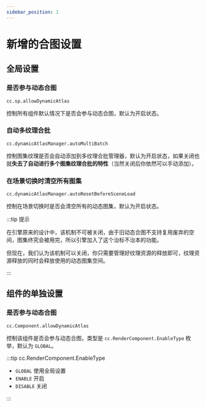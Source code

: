 ```yaml
---
sidebar_position: 1
---
```


# 新增的合图设置

## 全局设置

### 是否参与动态合图

`cc.sp.allowDynamicAtlas`

控制所有组件默认情况下是否会参与动态合图，默认为开启状态。

### 自动多纹理合批

`cc.dynamicAtlasManager.autoMultiBatch`

控制图集纹理是否会自动添加到多纹理合批管理器，默认为开启状态，如果关闭也就**失去了自动进行多个图集纹理合批的特性**（当然关闭后你依然可以手动添加）。

### 在场景切换时清空所有图集

`cc.dynamicAtlasManager.autoResetBeforeSceneLoad`

控制在场景切换时是否会清空所有的动态图集，默认为开启状态。

:::tip 提示

在引擎原来的设计中，该机制不可被关闭，由于旧动态合图不支持复用废弃的空间，图集终究会被用完，所以引擎加入了这个治标不治本的功能。

但现在，我们认为该机制可以关闭，你只需要管理好纹理资源的释放即可，纹理资源释放的同时会释放使用的动态图集空间。

:::

## 组件的单独设置

### 是否参与动态合图

`cc.Component.allowDynamicAtlas`

控制该组件是否会参与动态合图，类型是 `cc.RenderComponent.EnableType` 枚举，默认为 `GLOBAL`。

:::tip cc.RenderComponent.EnableType

- `GLOBAL` 使用全局设置
- `ENABLE` 开启
- `DISABLE` 关闭

:::
